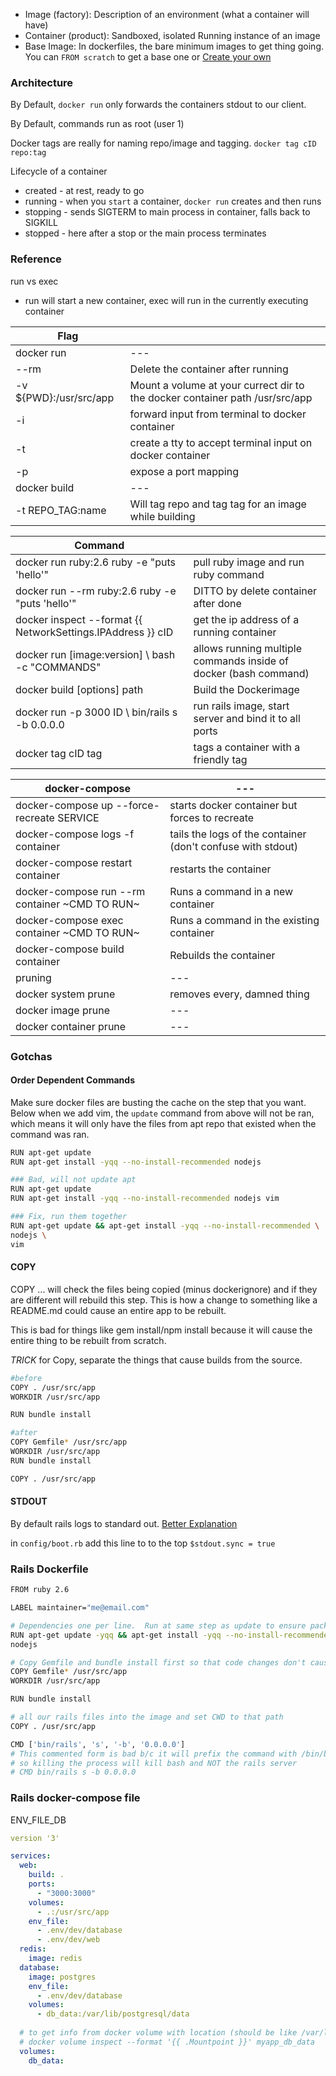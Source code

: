  - Image (factory): Description of an environment (what a container will have)
 - Container (product): Sandboxed, isolated Running instance of an image
 - Base Image: In dockerfiles, the bare minimum images to get thing going.  You can `FROM scratch` to get a base one or [Create your own](https://docs.docker.com/develop/develop-images/baseimages/)

### Architecture

By Default, `docker run` only forwards the containers stdout to our client.

By Default, commands run as root (user 1)

Docker tags are really for naming repo/image and tagging.  `docker tag cID repo:tag`

Lifecycle of a container
 - created - at rest, ready to go
 - running - when you `start` a container, `docker run` creates and then runs
 - stopping - sends SIGTERM to main process in container, falls back to SIGKILL
 - stopped - here after a stop or the main process terminates
   
### Reference
run vs exec
 - run will start a new container, exec will run in the currently executing container

|Flag||
|---|---|
| docker run | ---|
| --rm | Delete the container after running |
| -v ${PWD}:/usr/src/app | Mount a volume at your currect dir to the docker container path /usr/src/app |
| -i | forward input from terminal to docker container |
| -t | create a tty to accept terminal input on docker container |
|-p| expose a port mapping|
| docker build | ---|
| -t REPO_TAG:name| Will tag repo and tag tag for an image while building|

|Command||
|---|---|
| docker run ruby:2.6 ruby -e "puts 'hello'" | pull ruby image and run ruby command |
| docker run --rm ruby:2.6 ruby -e "puts 'hello'" | DITTO by delete container after done |
|docker inspect --format {{ NetworkSettings.IPAddress }} cID | get the ip address of a running container|
|docker run <options> [image:version] \ bash -c "COMMANDS"| allows running multiple commands inside of docker (bash command)|
|docker build [options] path |Build the Dockerimage|
|docker run -p 3000 ID \ bin/rails s -b 0.0.0.0| run rails image, start server and bind it to all ports|
|docker tag cID tag|tags a container with a friendly tag|

|docker-compose|---|
|---|---|
|docker-compose up --force-recreate SERVICE|starts docker container but forces to recreate|
|docker-compose logs -f container|tails the logs of the container (don't confuse with stdout)|
|docker-compose restart container|restarts the container|
|docker-compose run --rm container ~CMD TO RUN~|Runs a command in a new container|
|docker-compose exec container ~CMD TO RUN~|Runs a command in the existing container|
|docker-compose build container|Rebuilds the container|
|pruning|---|
|docker system prune|removes every, damned thing|
|docker image prune|---|
|docker container prune|---|



### Gotchas

#### Order Dependent Commands

Make sure docker files are busting the cache on the step that you want.  Below when we add vim, the `update` command from above will not be ran, which means it will only have the files from apt repo that existed when the command was ran.

```bash
RUN apt-get update
RUN apt-get install -yqq --no-install-recommended nodejs

### Bad, will not update apt
RUN apt-get update
RUN apt-get install -yqq --no-install-recommended nodejs vim

### Fix, run them together
RUN apt-get update && apt-get install -yqq --no-install-recommended \
nodejs \
vim
```

#### COPY

COPY ... will check the files being copied (minus dockerignore) and if they are different will rebuild this step.  This is how a change to something like a README.md could cause an entire app to be rebuilt.

This is bad for things like gem install/npm install because it will cause the entire thing to be rebuilt from scratch.

*TRICK* for Copy, separate the things that cause builds from the source.

```bash
#before
COPY . /usr/src/app
WORKDIR /usr/src/app

RUN bundle install

#after
COPY Gemfile* /usr/src/app
WORKDIR /usr/src/app
RUN bundle install

COPY . /usr/src/app
```

#### STDOUT

By default rails logs to standard out.  [Better Explanation](https://blog.eq8.eu/til/ruby-logs-and-puts-not-shown-in-docker-container-logs.html)

in `config/boot.rb` add this line to to the top
`$stdout.sync = true`

### Rails Dockerfile

```bash
FROM ruby 2.6

LABEL maintainer="me@email.com"

# Dependencies one per line.  Run at same step as update to ensure package repo up to date
RUN apt-get update -yqq && apt-get install -yqq --no-install-recommended \
nodejs

# Copy Gemfile and bundle install first so that code changes don't cause a full rebuild
COPY Gemfile* /usr/src/app
WORKDIR /usr/src/app

RUN bundle install

# all our rails files into the image and set CWD to that path
COPY . /usr/src/app

CMD ['bin/rails', 's', '-b', '0.0.0.0']
# This commented form is bad b/c it will prefix the command with /bin/bash -c
# so killing the process will kill bash and NOT the rails server
# CMD bin/rails s -b 0.0.0.0
```

### Rails docker-compose file

ENV_FILE_DB


```yaml
version '3'

services:
  web:
    build: .
    ports: 
      - "3000:3000"
    volumes: 
      - .:/usr/src/app
    env_file:
      - .env/dev/database
      - .env/dev/web
  redis:
    image: redis
  database:
    image: postgres
    env_file:
      - .env/dev/database
    volumes:
      - db_data:/var/lib/postgresql/data
  
  # to get info from docker volume with location (should be like /var/lib..../myapp_db_data/_data)
  # docker volume inspect --format '{{ .Mountpoint }}' myapp_db_data
  volumes:
    db_data:
```
